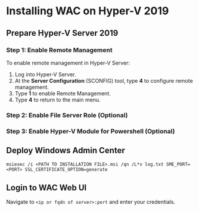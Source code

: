 # Installing WAC on Hyper-V 2019

## Prepare Hyper-V Server 2019

### Step 1: Enable Remote Management

To enable remote management in Hyper-V Server:

1. Log into Hyper-V Server.
2. At the **Server Configuration** \(SCONFIG\) tool, type **4** to configure remote management.
3. Type **1** to enable Remote Management.
4. Type **4** to return to the main menu.

### Step 2: Enable File Server Role \(Optional\)



### Step 3: Enable Hyper-V Module for Powershell \(Optional\)

## Deploy Windows Admin Center

```text
msiexec /i <PATH TO INSTALLATION FILE>.msi /qn /L*v log.txt SME_PORT=<PORT> SSL_CERTIFICATE_OPTION=generate
```



## Login to WAC Web UI

Navigate to `<ip or fqdn of server>:port` and enter your credentials.



